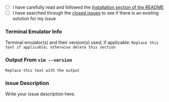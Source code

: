 <!--
  If you are making a feature request, feel free to delete all of this template text.

  If you need help (especially related to color rendering/incorrect colors) or are filing a bug, please ensure
  that you've checked all boxes and provided all requested information in the template below before submitting.

  Thank you!
-->
- [ ] I have carefully read and followed the [Installation section of the README](https://github.com/joshdick/nvcode.vim#installation)
- [ ] I have searched through the [closed issues](https://github.com/joshdick/nvcode.vim/issues?q=is%3Aissue+is%3Aclosed) to see if there is an existing solution for my issue

### Terminal Emulator Info

Terminal emulator(s) and their version(s) used, if applicable: `Replace this text if applicable; otherwise delete this section`

### Output From `vim --version`

```
Replace this text with the output
```

### Issue Description

Write your issue description here.
